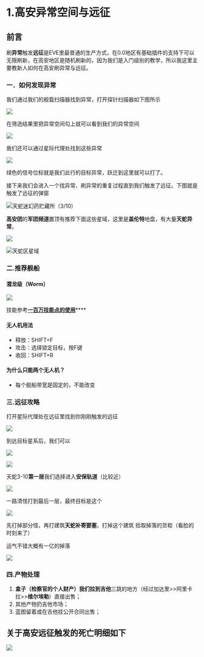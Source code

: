 # 1.高安异常空间与远征

## 前言

刷**异常**触发**远征**是EVE里最普通的生产方式，在0.0地区有基础插件的支持下可以无限刷新，在高安地区是随机刷新的，因为我们是入门级别的教学，所以我这里主要教新人如何在高安刷异常与远征。

### 一．如何发现异常

我们通过我们的舰载扫描器找到异常，打开探针扫描器如下图所示

![](../.gitbook/assets/64e63012b07eca808ad9e5ac862397dda3448393.png)

在筛选结果里把异常空间勾上就可以看到我们的异常空间

![](../.gitbook/assets/c7280aed8a136327d1331e78868fa0ec0afac79d.png)

我们还可以通过星际代理处找到这些异常

![](../.gitbook/assets/000.png)

绿色的信号位标就是我们此行的目标异常，跃迁到这里就可以打了。

接下来我们会进入一个找异常、刷异常的重复过程直到我们触发了远征。下图就是触发了远征的弹窗

![天蛇迷幻药贮藏所（3/10）](<../.gitbook/assets/51b348f91a4c510f0c253e517759252dd62aa596 (1).png>)

**高安团**的**军团频道**置顶有推荐下面这些星域，这里是**盖伦特**地盘，有大量**天蛇异常**。

![](../.gitbook/assets/QQ截图20210727162623.png)

![天蛇区星域](../.gitbook/assets/QQ截图20210727163134.png)

### 二.推荐舰船

#### 潜龙级（Worm）

![](../.gitbook/assets/QQ截图20210720151311.png)

技能参考[**一百万技能点的使用**](../jrwm/3.md#qian-long-ji-worm-ji-neng-biao)****

#### **无人机用法**

* 释放：SHIFT+F
* 攻击：选择锁定目标，按F键
* 收回：SHIFT+R

#### **为什么只能两个无人机？**

* 每个舰船带宽是固定的，不能改变

### **三.远征攻略**

打开星际代理处在远征里找到你刚刚触发的远征

![](../.gitbook/assets/00.png)

到达目标星系后，我们可以

![](../.gitbook/assets/03ce15013af33a870caadc51d15c10385143b5b4.png)

![](../.gitbook/assets/c33995d2d539b600d908d3fcfe50352ac45cb7b5.png)

天蛇3-10**第一层**我们选择进入**安保轨道**（比较近）

![](../.gitbook/assets/d71e9a00213fb80e7eeebe9c21d12f2eb83894b3.png)

一路清怪打到最后一层，最终目标是这个

![](../.gitbook/assets/7bc3fa83b2b7d0a2fbfddbd6dcef76094a369abb.png)

先打掉部分怪，再打建筑**天蛇补寄要塞**，打掉这个建筑 拾取掉落的货柜（看脸的时刻来了）

运气不错大概有一亿的掉落

![](../.gitbook/assets/8c58070e4bfbfbedd168e9346ff0f736aec31f45.png)



### 四.产物处理 

1. **盒子（检察官的个人财产）**我们拉到**吉他**三跳的地方（经过加达里>>阿里卡拉>>**维尔埃勒**）直接出售； 
2. 其他产物扔吉他市场；
3. 蓝图留着或在吉他挂公开合同出售；

## 关于高安远征触发的死亡明细如下

![](../.gitbook/assets/000000000000.png)
